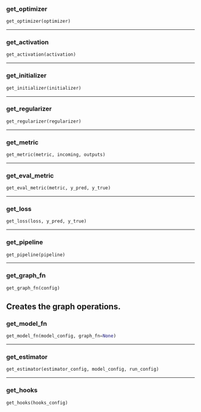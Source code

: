 ### get_optimizer


```python
get_optimizer(optimizer)
```

----

### get_activation


```python
get_activation(activation)
```

----

### get_initializer


```python
get_initializer(initializer)
```

----

### get_regularizer


```python
get_regularizer(regularizer)
```

----

### get_metric


```python
get_metric(metric, incoming, outputs)
```

----

### get_eval_metric


```python
get_eval_metric(metric, y_pred, y_true)
```

----

### get_loss


```python
get_loss(loss, y_pred, y_true)
```

----

### get_pipeline


```python
get_pipeline(pipeline)
```

----

### get_graph_fn


```python
get_graph_fn(config)
```


Creates the graph operations.
----

### get_model_fn


```python
get_model_fn(model_config, graph_fn=None)
```

----

### get_estimator


```python
get_estimator(estimator_config, model_config, run_config)
```

----

### get_hooks


```python
get_hooks(hooks_config)
```
